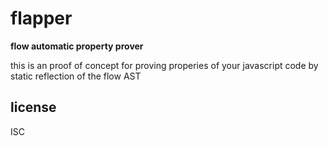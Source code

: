 # flapper
**flow automatic property prover**

this is an proof of concept for proving properies of your javascript code by static reflection of the flow AST

## license
ISC

